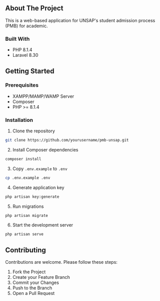 ## About The Project

This is a web-based application for UNSAP's student admission process (PMB) for academic.

### Built With
* PHP 8.1.4
* Laravel 8.30

## Getting Started

### Prerequisites
* XAMPP/MAMP/WAMP Server
* Composer
* PHP >= 8.1.4

### Installation
1. Clone the repository
```bash
git clone https://github.com/yourusername/pmb-unsap.git
```

2. Install Composer dependencies
```bash
composer install
```

3. Copy `.env.example` to `.env`
```bash
cp .env.example .env
```

4. Generate application key
```bash
php artisan key:generate
```

5. Run migrations
```bash
php artisan migrate
```

6. Start the development server
```bash
php artisan serve
```

## Contributing
Contributions are welcome. Please follow these steps:
1. Fork the Project
2. Create your Feature Branch
3. Commit your Changes
4. Push to the Branch
5. Open a Pull Request
